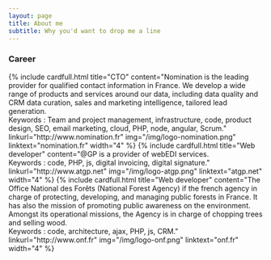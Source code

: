 ```yaml
---
layout: page
title: About me
subtitle: Why you'd want to drop me a line
---
```

### Career


<div class="container">
    <div class="row">
		{% include cardfull.html title="CTO" content="Nomination is the leading provider for qualified contact information in France. We develop a wide range of products and services around our data, including data quality and CRM data curation, sales and marketing intelligence, tailored lead generation.<br/>Keywords : Team and project management, infrastructure, code, product design, SEO, email marketing, cloud, PHP, node, angular, Scrum." linkurl="http://www.nomination.fr" img="/img/logo-nomination.png" linktext="nomination.fr" width="4" %}
		{% include cardfull.html title="Web developer" content="@GP is a provider of webEDI services.<br/>Keywords : code, PHP, js, digital invoicing, digital signature." linkurl="http://www.atgp.net" img="/img/logo-atgp.png" linktext="atgp.net" width="4" %}
		{% include cardfull.html title="Web developer" content="The Office National des Forêts (National Forest Agency) if the french agency in charge of protecting, developing, and managing public forests in France. It has also the mission of promoting public awareness on the environment. Amongst its operational missions, the Agency is in charge of chopping trees and selling wood.<br/>Keywords : code, architecture, ajax, PHP, js, CRM." linkurl="http://www.onf.fr" img="/img/logo-onf.png" linktext="onf.fr" width="4" %}
    </div>
</div>